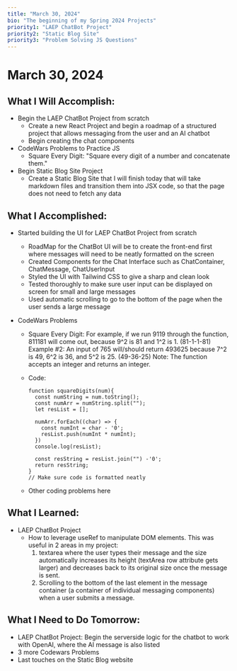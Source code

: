 ```yaml
---
title: "March 30, 2024"
bio: "The beginning of my Spring 2024 Projects"
priority1: "LAEP ChatBot Project"
priority2: "Static Blog Site"
priority3: "Problem Solving JS Questions"
---
```


# March 30, 2024

## What I Will Accomplish:

- Begin the LAEP ChatBot Project from scratch
  - Create a new React Project and begin a roadmap of a structured project that allows messaging from the user and an AI chatbot
  - Begin creating the chat components
- CodeWars Problems to Practice JS
  - Square Every Digit: "Square every digit of a number and concatenate them."
- Begin Static Blog Site Project
  - Create a Static Blog Site that I will finish today that will take markdown files and transition them into JSX code, so that the page does not need to fetch any data

## What I Accomplished:

- Started building the UI for LAEP ChatBot Project from scratch
  - RoadMap for the ChatBot UI will be to create the front-end first where messages will need to be neatly formatted on the screen
  - Created Components for the Chat Interface such as ChatContainer, ChatMessage, ChatUserInput
  - Styled the UI with Tailwind CSS to give a sharp and clean look
  - Tested thoroughly to make sure user input can be displayed on screen for small and large messages
  - Used automatic scrolling to go to the bottom of the page when the user sends a large message
- CodeWars Problems

  - Square Every Digit: For example, if we run 9119 through the function, 811181 will come out, because 9^2 is 81 and 1^2 is 1. (81-1-1-81)
    Example #2: An input of 765 will/should return 493625 because 7^2 is 49, 6^2 is 36, and 5^2 is 25. (49-36-25)
    Note: The function accepts an integer and returns an integer.
  - Code:

    ```
    function squareDigits(num){
      const numString = num.toString();
      const numArr = numString.split("");
      let resList = [];

      numArr.forEach((char) => {
        const numInt = char - '0';
        resList.push(numInt * numInt);
      })
      console.log(resList);

      const resString = resList.join("") -'0';
      return resString;
    }
    // Make sure code is formatted neatly
    ```

  - Other coding problems here

## What I Learned:

- LAEP ChatBot Project
  - How to leverage useRef to manipulate DOM elements. This was useful in 2 areas in my project:
    1. textarea where the user types their message and the size automatically increases its height (textArea row attribute gets larger) and decreases back to its original size once the message is sent.
    2. Scrolling to the bottom of the last element in the message container (a container of individual messaging components) when a user submits a message.

## What I Need to Do Tomorrow:

- LAEP ChatBot Project: Begin the serverside logic for the chatbot to work with OpenAI, where the AI message is also listed
- 3 more Codewars Problems
- Last touches on the Static Blog website
